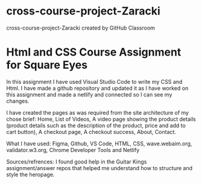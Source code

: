 # cross-course-project-Zaracki
cross-course-project-Zaracki created by GitHub Classroom

<h1>Html and CSS Course Assignment for Square Eyes</h1>

In this assignment I have used Visual Studio Code to write my CSS and Html.
I have made a github repository and updated it as I have worked on this assignment and made a netlify and connected so I can see my changes.

I have created the pages as was required from the site architecture of my chose brief: Home, List of Videos, A video page showing the product details (product details such as the description of the product, price and add to cart button), A checkout page, A checkout success, About, Contact.

What I have used:
Figma, Github, VS Code, HTML, CSS, wave.webaim.org, validator.w3.org, Chrome Developer Tools and Netlify

Sources/refrences:
I found good help in the Guitar Kings assignment/answer repos that helped me understand how to structure and style the heropage.
